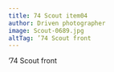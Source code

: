 ```yaml
---
title: 74 Scout item04
author: Driven photographer
image: Scout-0689.jpg
altTag: ’74 Scout front
---
```


’74 Scout front